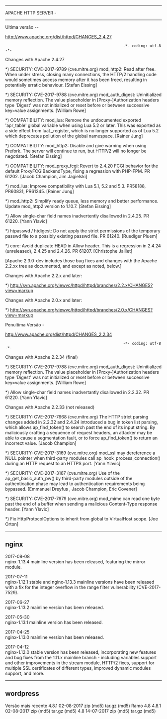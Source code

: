 
------------------------------------------------------------------------------------------------------
APACHE HTTP SERVER - 

------------------------------------------------------------------------------------------------------

Ultima versão --

http://www.apache.org/dist/httpd/CHANGES_2.4.27

                                                         -*- coding: utf-8 -*-

Changes with Apache 2.4.27

  *) SECURITY: CVE-2017-9789 (cve.mitre.org)
     mod_http2: Read after free. When under stress, closing many connections,
     the HTTP/2 handling code would sometimes access memory after it has been
     freed, resulting in potentially erratic behaviour.
     [Stefan Eissing]

  *) SECURITY: CVE-2017-9788 (cve.mitre.org)
     mod_auth_digest: Uninitialized memory reflection.  The value placeholder
     in [Proxy-]Authorization headers type 'Digest' was not initialized or
     reset before or between successive key=value assignments.
     [William Rowe]

  *) COMPATIBILITY: mod_lua: Remove the undocumented exported 'apr_table'
     global variable when using Lua 5.2 or later. This was exported as a
     side effect from luaL_register, which is no longer supported as of
     Lua 5.2 which deprecates pollution of the global namespace.
     [Rainer Jung]

  *) COMPATIBILITY: mod_http2: Disable and give warning when using Prefork.
     The server will continue to run, but HTTP/2 will no longer be negotiated.
     [Stefan Eissing]

  *) COMPATIBILITY: mod_proxy_fcgi: Revert to 2.4.20 FCGI behavior for the
     default ProxyFCGIBackendType, fixing a regression with PHP-FPM. PR 61202.
     [Jacob Champion, Jim Jagielski]

  *) mod_lua: Improve compatibility with Lua 5.1, 5.2 and 5.3.
     PR58188, PR60831, PR61245. [Rainer Jung]
  
  *) mod_http2: Simplify ready queue, less memory and better performance. Update
     mod_http2 version to 1.10.7. [Stefan Eissing]
  
  *) Allow single-char field names inadvertently disallowed in 2.4.25.
     PR 61220. [Yann Ylavic]

  *) htpasswd / htdigest: Do not apply the strict permissions of the temporary
     passwd file to a possibly existing passwd file. PR 61240. [Ruediger Pluem]

  *) core: Avoid duplicate HEAD in Allow header.
     This is a regression in 2.4.24 (unreleased), 2.4.25 and 2.4.26.
     PR 61207. [Christophe Jaillet]



  [Apache 2.3.0-dev includes those bug fixes and changes with the
   Apache 2.2.xx tree as documented, and except as noted, below.]

Changes with Apache 2.2.x and later:

  *) http://svn.apache.org/viewvc/httpd/httpd/branches/2.2.x/CHANGES?view=markup

Changes with Apache 2.0.x and later:

  *) http://svn.apache.org/viewvc/httpd/httpd/branches/2.0.x/CHANGES?view=markup

Penultima Versão  - 

http://www.apache.org/dist/httpd/CHANGES_2.2.34

                                                         -*- coding: utf-8 -*-
Changes with Apache 2.2.34 (final)

  *) SECURITY: CVE-2017-9788 (cve.mitre.org)
     mod_auth_digest: Uninitialized memory reflection.  The value placeholder
     in [Proxy-]Authorization headers type 'Digest' was not initialized or
     reset before or between successive key=value assignments.
     [William Rowe]

  *) Allow single-char field names inadvertantly disallowed in 2.2.32.
     PR 61220. [Yann Ylavic]

Changes with Apache 2.2.33 (not released)

  *) SECURITY: CVE-2017-7668 (cve.mitre.org)
     The HTTP strict parsing changes added in 2.2.32 and 2.4.24 introduced a
     bug in token list parsing, which allows ap_find_token() to search past
     the end of its input string. By maliciously crafting a sequence of
     request headers, an attacker may be able to cause a segmentation fault,
     or to force ap_find_token() to return an incorrect value.
     [Jacob Champion]

  *) SECURITY: CVE-2017-3169 (cve.mitre.org)
     mod_ssl may dereference a NULL pointer when third-party modules call
     ap_hook_process_connection() during an HTTP request to an HTTPS port.
     [Yann Ylavic]

  *) SECURITY: CVE-2017-3167 (cve.mitre.org)
     Use of the ap_get_basic_auth_pw() by third-party modules outside of the
     authentication phase may lead to authentication requirements being
     bypassed.
     [Emmanuel Dreyfus <manu netbsd.org>, Jacob Champion, Eric Covener]

  *) SECURITY: CVE-2017-7679 (cve.mitre.org)
     mod_mime can read one byte past the end of a buffer when sending a
     malicious Content-Type response header.  [Yann Ylavic]
  
  *) Fix HttpProtocolOptions to inherit from global to VirtualHost scope.
     [Joe Orton]

------------------------------------------------------------------------------------------------------
nginx
------------------------------------------------------------------------------------------------------


2017-08-08	
nginx-1.13.4 mainline version has been released, featuring the mirror module.

2017-07-11	
nginx-1.12.1 stable and nginx-1.13.3 mainline versions have been released with a fix for the integer overflow in the range filter vulnerability (CVE-2017-7529).

2017-06-27	
nginx-1.13.2 mainline version has been released.

2017-05-30	
nginx-1.13.1 mainline version has been released.

2017-04-25	
nginx-1.13.0 mainline version has been released.

2017-04-12	
nginx-1.12.0 stable version has been released, incorporating new features and bug fixes from the 1.11.x mainline branch - including variables support and other improvements in the stream module, HTTP/2 fixes, support for multiple SSL certificates of different types, improved dynamic modules support, and more.

---------------------------------------------------------------------------------------------------------------
wordpress
---------------------------------------------------------------------------------------------------------------
Versão mais recente
4.8.1	02-08-2017	zip (md5)	tar.gz (md5)
Ramo 4.8
4.8.1	02-08-2017	zip (md5)	tar.gz (md5)
4.8	14-07-2017	zip (md5)	tar.gz (md5)
